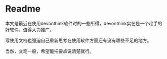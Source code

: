 # Readme

本文是最近在使用devonthink软件时的一些所得，devonthink实在是一个趁手的好软件，值得大力推广。

写使用文档也强迫自己重新思考在使用软件方面还有没有哪些不足的地方。

当然，文笔一般，希望能把要点说清楚就行。

